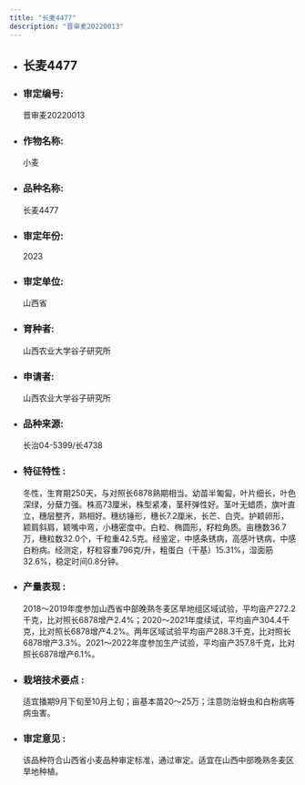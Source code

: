 ```yaml
---
title: "长麦4477"
description: "晋审麦20220013"
---
```

* ## 长麦4477
* ###  审定编号:  
   晋审麦20220013

*  ### 作物名称:  
   小麦

*   ###  品种名称: 
    长麦4477

*   ### 审定年份: 
    2023

*   ### 审定单位:  
    山西省

*   ### 育种者:  
    山西农业大学谷子研究所

*   ### 申请者:  
    山西农业大学谷子研究所

*   ### 品种来源:  
    长治04-5399/长4738

*   ### 特征特性 : 
    冬性，生育期250天，与对照长6878熟期相当。幼苗半匍匐，叶片细长，叶色深绿，分蘖力强。株高73厘米，株型紧凑，茎秆弹性好。茎叶无蜡质，旗叶直立，穗层整齐，熟相好。穗纺锤形，穗长7.2厘米，长芒、白壳。护颖卵形，颖肩斜肩，颖嘴中弯，小穗密度中。白粒、椭圆形，籽粒角质。亩穗数36.7万，穗粒数32.0个，千粒重42.5克。经鉴定，中感条锈病，高感叶锈病，中感白粉病。经测定，籽粒容重796克/升，粗蛋白（干基）15.31%，湿面筋32.6%，稳定时间0.8分钟。

*   ### 产量表现 : 
    2018～2019年度参加山西省中部晚熟冬麦区旱地组区域试验，平均亩产272.2千克，比对照长6878增产2.4%；2020～2021年度续试，平均亩产304.4千克，比对照长6878增产4.2%。两年区域试验平均亩产288.3千克，比对照长6878增产3.3%。2021～2022年度参加生产试验，平均亩产357.8千克，比对照长6878增产6.1%。

*   ### 栽培技术要点 : 
    适宜播期9月下旬至10月上旬；亩基本苗20～25万；注意防治蚜虫和白粉病等病虫害。

*   ### 审定意见 : 
    该品种符合山西省小麦品种审定标准，通过审定。适宜在山西中部晚熟冬麦区旱地种植。
